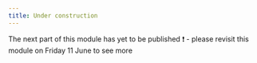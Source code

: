 ```yaml
---
title: Under construction
---
```


The next part of this module has yet to be published :exclamation: - please revisit this module on Friday 11 June to see more